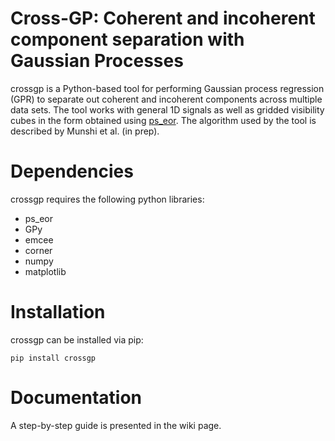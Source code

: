 # Cross-GP: Coherent and incoherent component separation with Gaussian Processes

crossgp is a Python-based tool for performing Gaussian process regression (GPR) to separate out coherent and incoherent components across multiple data sets. The tool works with general 1D signals as well as gridded visibility cubes in the form obtained using [ps_eor](https://gitlab.com/flomertens/ps_eor). The algorithm used by the tool is described by Munshi et al. (in prep).

# Dependencies
crossgp requires the following python libraries:
- ps_eor
- GPy
- emcee
- corner
- numpy
- matplotlib

# Installation
crossgp can be installed via pip:
```
pip install crossgp
```

# Documentation
A step-by-step guide is presented in the wiki page.
